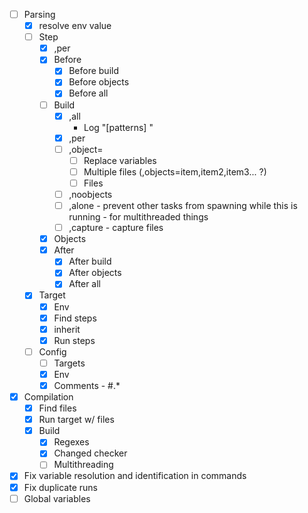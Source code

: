 - [ ] Parsing
  - [x] resolve env value
  - [ ] Step
    - [x] ,per
    - [x] Before
      - [x] Before build
      - [x] Before objects
      - [x] Before all
    - [ ] Build
      - [x] ,all
        - Log "[patterns] "
      - [x] ,per
      - [ ] ,object=
        - [ ] Replace variables
        - [ ] Multiple files (,objects=item,item2,item3... ?)
        - [ ] Files
      - [ ] ,noobjects
      - [ ] ,alone - prevent other tasks from spawning while this is running - for multithreaded things
      - [ ] ,capture - capture files
    - [x] Objects
    - [x] After
      - [x] After build
      - [x] After objects
      - [x] After all
  - [x] Target
    - [x] Env
    - [x] Find steps
    - [x] inherit
    - [x] Run steps
  - [ ] Config
    - [ ] Targets
    - [x] Env
    - [x] Comments - #.*
- [x] Compilation
  - [x] Find files
  - [x] Run target w/ files
  - [x] Build
    - [x] Regexes
    - [x] Changed checker
    - [ ] Multithreading
- [x] Fix variable resolution and identification in commands
- [x] Fix duplicate runs
- [ ] Global variables
